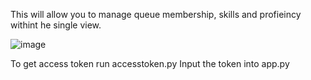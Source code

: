 This will allow you to manage queue membership, skills and profieincy withint he single view. 



![image](https://github.com/RichardTelecomTech/QueueManagement/assets/153075593/044fed9d-c277-46b2-9743-7680c612c9c3)


To get access token run accesstoken.py
Input the token into app.py


